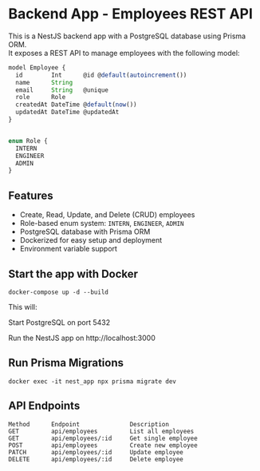 # Backend App - Employees REST API

This is a NestJS backend app with a PostgreSQL database using Prisma ORM.  
It exposes a REST API to manage employees with the following model:

```ts
model Employee {
  id        Int      @id @default(autoincrement())
  name      String
  email     String   @unique
  role      Role
  createdAt DateTime @default(now())
  updatedAt DateTime @updatedAt
}


enum Role {
  INTERN
  ENGINEER
  ADMIN
}


```

## Features

- Create, Read, Update, and Delete (CRUD) employees
- Role-based enum system: `INTERN`, `ENGINEER`, `ADMIN`
- PostgreSQL database with Prisma ORM
- Dockerized for easy setup and deployment
- Environment variable support

##  Start the app with Docker

```
docker-compose up -d --build
```
This will:

Start PostgreSQL on port 5432

Run the NestJS app on http://localhost:3000

## Run Prisma Migrations  

```
docker exec -it nest_app npx prisma migrate dev

```
## API Endpoints
```
Method	    Endpoint	          Description
GET	        api/employees	      List all employees
GET	        api/employees/:id	  Get single employee
POST	    api/employees	      Create new employee
PATCH	    api/employees/:id	  Update employee
DELETE	    api/employees/:id	  Delete employee
```

